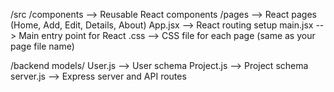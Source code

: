 /src
  /components     --> Reusable React components
  /pages          --> React pages (Home, Add, Edit, Details, About)
  App.jsx         --> React routing setup
  main.jsx        --> Main entry point for React
  <page>.css      --> CSS file for each page (same as your page file name)

/backend
  models/
    User.js       --> User schema
    Project.js    --> Project schema
  server.js       --> Express server and API routes
